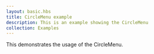 ```yaml
---
layout: basic.hbs
title: CircleMenu example
description: This is an example showing the CircleMenu
collection: Examples
---
```


This demonstrates the usage of the CircleMenu.
